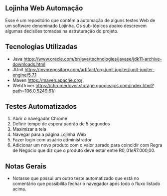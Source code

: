 ## Lojinha Web Automação
Esse é um repositório que contém a automação de alguns testes Web de um software denominado Lojinha. Os sub-tópicos abaixo descrevem algumas decisões tomadas na estruturação do projeto.

## Tecnologias Utilizadas

- Java
  https://www.oracle.com/br/java/technologies/javase/jdk11-archive-downloads.html
- JUnit
  https://mvnrepository.com/artifact/org.junit.jupiter/junit-jupiter-engine/5.7.1
- Maven
  https://maven.apache.org/
- WebDriver
  https://chromedriver.storage.googleapis.com/index.html?path=106.0.5249.61/

## Testes Automatizados

1. Abrir o navegador Chrome
2. Definir tempo de espera padrão de 5 segundos
3. Maximizar a tela
4. Navegar para a página Lojinha Web
5. Fazer login com usuário administrador
6. Adicionar um novo produto com o valor zerado para coincidir com Regra de Negócio que diz que o produto deve estar entre R$0,01  e R$7.000,00.

## Notas Gerais

- Notasse que possui um outro teste automatizado que está no comentário que possibilita fechar o navegador após todo o fluxo listado acima.